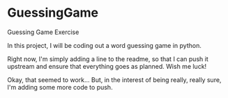 # GuessingGame
Guessing Game Exercise

In this project, I will be coding out a word guessing game in python.

Right now, I'm simply adding a line to the readme, so that I can push it upstream and ensure that everything goes as planned. Wish me luck!

Okay, that seemed to work... But, in the interest of being really, really sure, I'm adding some more code to push.
